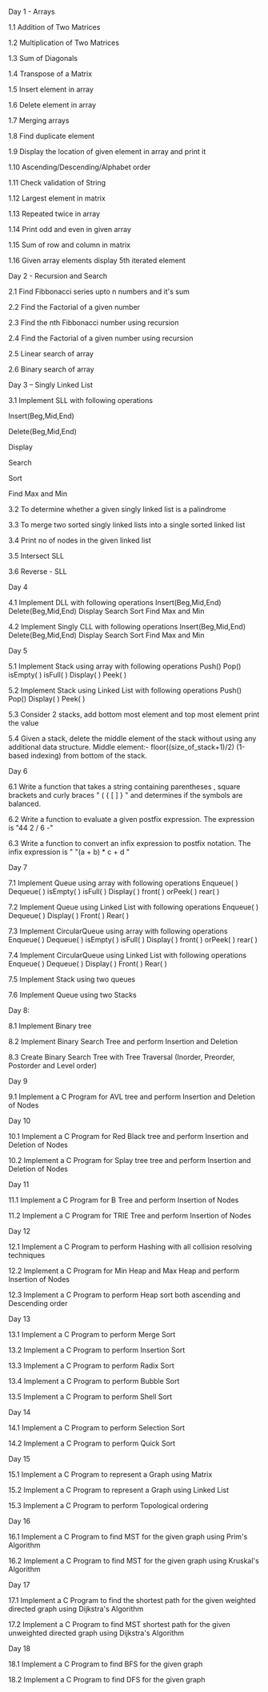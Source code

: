 Day 1 - Arrays

1.1 Addition of Two Matrices

1.2 Multiplication of Two Matrices

1.3 Sum of Diagonals

1.4 Transpose of a Matrix

1.5 Insert element in array

1.6 Delete element in array

1.7 Merging arrays

1.8 Find duplicate element

1.9 Display the location of given element in array and print it

1.10 Ascending/Descending/Alphabet order

1.11 Check validation of String

1.12 Largest element in matrix

1.13 Repeated twice in array

1.14 Print odd and even in given array

1.15 Sum of row and column in matrix

1.16 Given array elements display 5th iterated element

Day 2 - Recursion and Search

2.1 Find Fibbonacci series upto n numbers and it's sum

2.2 Find the Factorial of a given number

2.3 Find the nth Fibbonacci number using recursion

2.4 Find the Factorial of a given number using recursion

2.5 Linear search of array

2.6 Binary search of array

Day 3 – Singly Linked List

3.1	Implement SLL with following operations

Insert(Beg,Mid,End)

Delete(Beg,Mid,End)

Display

Search

Sort

Find Max and Min

3.2	To determine whether a given singly linked list is a palindrome

3.3	To merge two sorted singly linked lists into a single sorted linked list

3.4	Print no of nodes in the given linked list

3.5	Intersect SLL

3.6	Reverse - SLL

Day 4

4.1 Implement DLL with following operations
Insert(Beg,Mid,End)
Delete(Beg,Mid,End)
Display
Search
Sort
Find Max and Min

4.2 Implement Singly CLL with following operations
Insert(Beg,Mid,End)
Delete(Beg,Mid,End)
Display
Search
Sort
Find Max and Min

Day 5

5.1 Implement Stack using array with following operations
Push()
Pop()
isEmpty( )
isFull( )
Display( )
Peek( )

5.2 Implement Stack using Linked List with following operations
Push()
Pop()
Display( )
Peek( )

5.3 Consider 2 stacks, add bottom most element and top most element print the value

5.4 Given a stack, delete the middle element of the stack without using any additional data structure.
Middle element:- floor((size_of_stack+1)/2) (1-based indexing) from bottom of the stack.

Day 6

6.1 Write a function that takes a string containing parentheses , square brackets  and curly braces "  ( { [ ] } " and determines if the symbols are balanced.

6.2 Write a function to evaluate a given postfix expression. The expression is "44 2 / 6 -"

6.3 Write a function to convert an infix expression to postfix notation. The infix expression is " "(a + b) * c + d "

Day 7

7.1 Implement Queue using array with following operations
Enqueue( )
Dequeue( )
isEmpty( )
isFull( )
Display( )
front( ) orPeek( )
rear( )

7.2 Implement Queue using Linked List with following operations
Enqueue( )
Dequeue( )
Display( )
Front( )
Rear( )

7.3 Implement CircularQueue using array with following operations
Enqueue( )
Dequeue( )
isEmpty( )
isFull( )
Display( )
front( ) orPeek( )
rear( )

7.4 Implement CircularQueue using Linked List with following operations
Enqueue( )
Dequeue( )
Display( )
Front( )
Rear( )

7.5 Implement Stack using two queues
   
7.6 Implement Queue using two Stacks

Day 8:

8.1 Implement Binary tree

8.2 Implement Binary Search Tree and perform Insertion and Deletion

8.3 Create Binary Search Tree with Tree Traversal (Inorder, Preorder, Postorder and Level order)

Day 9

9.1 Implement a C Program for AVL tree and perform Insertion and Deletion of Nodes

Day 10

10.1 Implement a C Program for Red Black tree and perform Insertion and Deletion of Nodes
 
10.2 Implement a C Program for Splay tree tree and perform Insertion and Deletion of Nodes

Day 11

11.1 Implement a C Program for B Tree and perform Insertion of Nodes

11.2 Implement a C Program for TRIE Tree and perform Insertion  of Nodes

Day 12

12.1 Implement a C Program to perform Hashing with all collision resolving techniques

12.2 Implement a C Program for Min Heap and Max Heap and perform Insertion  of Nodes

12.3  Implement a C Program to perform Heap sort both ascending and Descending order

Day 13

13.1 Implement a C Program to perform Merge Sort
 
13.2 Implement a C Program to perform Insertion Sort

13.3 Implement a C Program to perform Radix Sort

13.4 Implement a C Program to perform Bubble Sort

13.5 Implement a C Program to perform Shell Sort

Day 14

14.1 Implement a C Program to perform Selection Sort

14.2 Implement a C Program to perform Quick Sort

Day 15

15.1 Implement a C Program to represent a Graph  using Matrix

15.2 Implement a C Program to represent a Graph using Linked List

15.3 Implement a C Program to perform Topological ordering

Day 16

16.1 Implement a C Program to find MST for the given graph using Prim's Algorithm

16.2 Implement a C Program to find MST for the given graph using Kruskal's Algorithm

Day 17

17.1 Implement a C Program to find the shortest path for the given weighted directed graph using Dijkstra's Algorithm

17.2 Implement a C Program to find MST shortest path for the given unweighted directed graph using Dijkstra's Algorithm

Day 18

18.1 Implement a C Program to find BFS for the given graph

18.2 Implement a C Program to find DFS for the given graph






